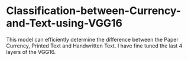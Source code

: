 # Classification-between-Currency-and-Text-using-VGG16

This model can efficiently determine the difference between the Paper Currency, Printed Text and Handwritten Text. I have fine tuned the last 4 layers of the VGG16.
